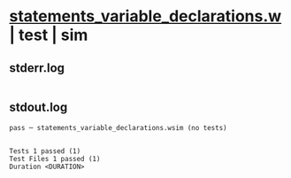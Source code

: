# [statements_variable_declarations.w](../../../../../examples/tests/valid/statements_variable_declarations.w) | test | sim

## stderr.log
```log

```

## stdout.log
```log
pass ─ statements_variable_declarations.wsim (no tests)
 
 
Tests 1 passed (1)
Test Files 1 passed (1)
Duration <DURATION>
```

